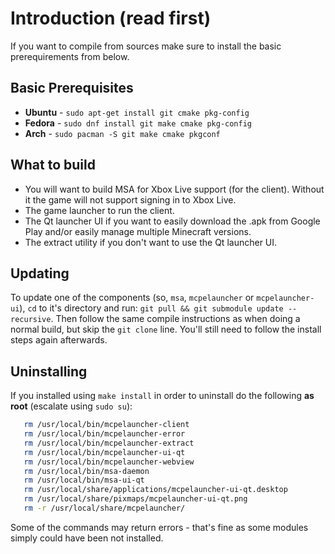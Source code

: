 # Introduction (read first)

If you want to compile from sources make sure to install the basic
prerequirements from below.

## Basic Prerequisites

- **Ubuntu** - `sudo apt-get install git cmake pkg-config`
- **Fedora** - `sudo dnf install git make cmake pkg-config`
- **Arch** - `sudo pacman -S git make cmake pkgconf`

## What to build

- You will want to build MSA for Xbox Live support (for the client).
  Without it the game will not support signing in to Xbox Live.
- The game launcher to run the client.
- The Qt launcher UI if you want to easily download the .apk from Google
  Play and/or easily manage multiple Minecraft versions.
- The extract utility if you don't want to use the Qt launcher UI.

## Updating

To update one of the components (so, `msa`, `mcpelauncher` or
`mcpelauncher-ui`), `cd` to it's directory and run:
`git pull && git submodule update --recursive`. Then follow the same
compile instructions as when doing a normal build, but skip the
`git clone` line. You'll still need to follow the install steps again
afterwards.

## Uninstalling

If you installed using `make install` in order to uninstall do the
following **as root** (escalate using `sudo su`):

``` bash
   rm /usr/local/bin/mcpelauncher-client
   rm /usr/local/bin/mcpelauncher-error
   rm /usr/local/bin/mcpelauncher-extract
   rm /usr/local/bin/mcpelauncher-ui-qt
   rm /usr/local/bin/mcpelauncher-webview
   rm /usr/local/bin/msa-daemon
   rm /usr/local/bin/msa-ui-qt
   rm /usr/local/share/applications/mcpelauncher-ui-qt.desktop
   rm /usr/local/share/pixmaps/mcpelauncher-ui-qt.png
   rm -r /usr/local/share/mcpelauncher/
```

Some of the commands may return errors - that's fine as some modules
simply could have been not installed.
